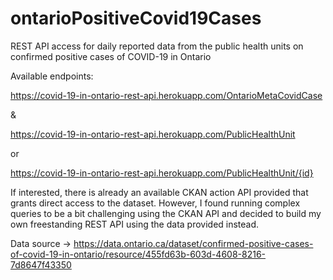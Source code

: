 # ontarioPositiveCovid19Cases
REST API access for daily reported data from the public health units on confirmed positive cases of COVID-19 in Ontario 

Available endpoints: 

https://covid-19-in-ontario-rest-api.herokuapp.com/OntarioMetaCovidCase

& 

https://covid-19-in-ontario-rest-api.herokuapp.com/PublicHealthUnit 

or 

https://covid-19-in-ontario-rest-api.herokuapp.com/PublicHealthUnit/{id}



If interested, there is already an available CKAN action API provided that grants direct access to the dataset. However, I found running complex queries to be a bit challenging using the CKAN API and decided to build my own freestanding REST API using the data provided instead. 

Data source -> https://data.ontario.ca/dataset/confirmed-positive-cases-of-covid-19-in-ontario/resource/455fd63b-603d-4608-8216-7d8647f43350
